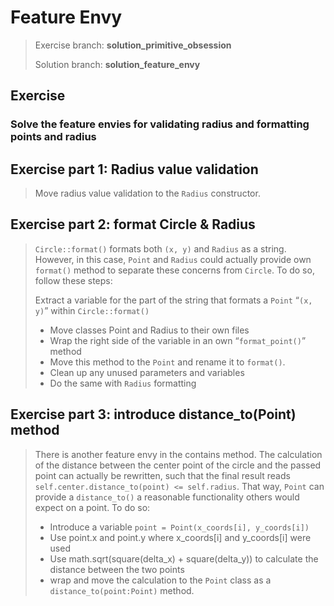 # Feature Envy

> Exercise branch: **solution_primitive_obsession**
>
> Solution branch: **solution_feature_envy**

## Exercise

### Solve the feature envies for validating radius and formatting points and radius

## Exercise part 1: Radius value validation

> Move radius value validation to the ```Radius``` constructor.

## Exercise part 2: format Circle & Radius

> ```Circle::format()``` formats both ```(x, y)``` and ```Radius``` as a string.
> However, in this case, ```Point``` and ```Radius```
> could actually provide own ```format()``` method
> to separate these concerns from ```Circle```.
> To do so, follow these steps:
>
>    Extract a variable for the part of the string that formats a ```Point``` “```(x, y)```”
> within ```Circle::format()```
>    * Move classes Point and Radius to their own files
>    * Wrap the right side of the variable in an own “```format_point()```” method
>    * Move this method to the ```Point``` and rename it to ```format()```.
>    * Clean up any unused parameters and variables
>    * Do the same with ```Radius``` formatting

## Exercise part 3: introduce distance_to(Point) method

> There is another feature envy in the contains method.
> The calculation of the distance between the center point of the circle and the passed point
> can actually be rewritten, such that the final result reads
> ```self.center.distance_to(point) <= self.radius```. That way, ```Point``` can provide a ```distance_to()``` a
> reasonable functionality others would expect on a point.
> To do so:
>   * Introduce a variable ```point = Point(x_coords[i], y_coords[i])```
>   * Use point.x and point.y where x_coords[i] and y_coords[i] were used
>   * Use math.sqrt(square(delta_x) + square(delta_y)) to calculate the distance between the two points
>   * wrap and move the calculation to the ```Point``` class as a ```distance_to(point:Point)``` method.
